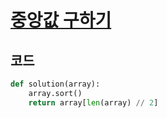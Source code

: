 # [중앙값 구하기](https://school.programmers.co.kr/learn/courses/30/lessons/120811)

## 코드
```python
def solution(array):
    array.sort()
    return array[len(array) // 2]
```
